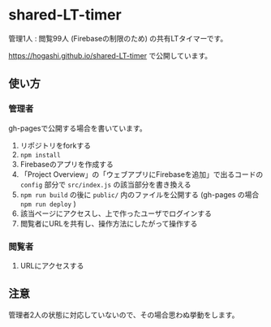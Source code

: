 # shared-LT-timer

管理1人 : 閲覧99人 (Firebaseの制限のため) の共有LTタイマーです。

https://hogashi.github.io/shared-LT-timer で公開しています。

## 使い方

### 管理者

gh-pagesで公開する場合を書いています。


1. リポジトリをforkする
1. `npm install`
1. Firebaseのアプリを作成する
1. 「Project Overview」の「ウェブアプリにFirebaseを追加」で出るコードの `config` 部分で `src/index.js` の該当部分を書き換える
1. `npm run build` の後に `public/` 内のファイルを公開する
  (gh-pages の場合 `npm run deploy` )
1. 該当ページにアクセスし、上で作ったユーザでログインする
1. 閲覧者にURLを共有し、操作方法にしたがって操作する

### 閲覧者

1. URLにアクセスする

## 注意

管理者2人の状態に対応していないので、その場合思わぬ挙動をします。

